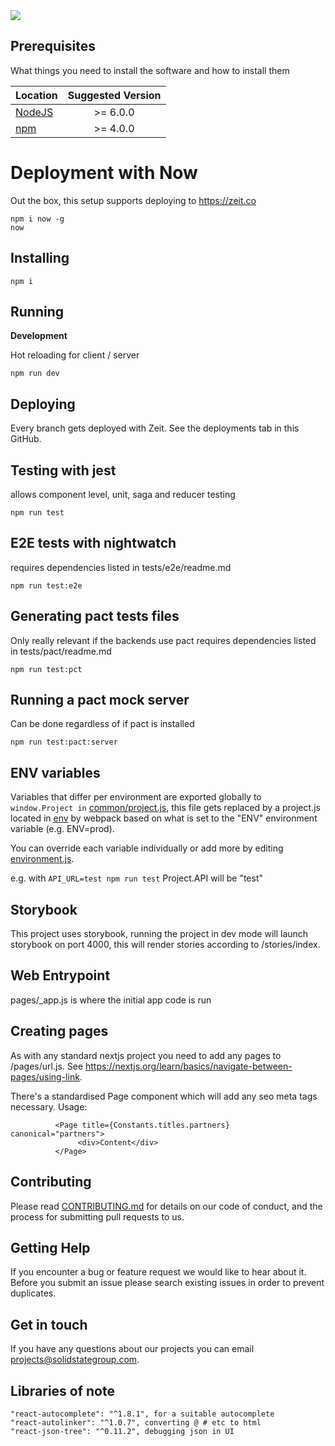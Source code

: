 <img src="http://g.recordit.co/TY8wciTsQH.gif"/>


## Prerequisites

What things you need to install the software and how to install them


| Location                                                     | Suggested Version       |
| -------------                                                |:-------------:|
| <a href="https://nodejs.org/en/">NodeJS</a>                     | >= 6.0.0 |
| <a href="https://nodejs.org/en/">npm</a>                        | >= 4.0.0 |

# Deployment with Now
Out the box, this setup supports deploying to https://zeit.co
```$xslt
npm i now -g
now
```

## Installing
```
npm i
```

## Running
**Development**

Hot reloading for client / server
```
npm run dev
```

## Deploying

Every branch gets deployed with Zeit. See the deployments tab in this GitHub.


## Testing with jest
allows component level, unit, saga and reducer testing
```
npm run test
```

## E2E tests with nightwatch
requires dependencies listed in tests/e2e/readme.md

```
npm run test:e2e
```

## Generating pact tests files
Only really relevant if the backends use pact requires dependencies listed in tests/pact/readme.md

```
npm run test:pct
```

## Running a pact mock server 
Can be done regardless of if pact is installed
```
npm run test:pact:server
```

## ENV variables

Variables that differ per environment are exported globally to ``window.Project in`` [common/project.js](./common/project.js), this file gets replaced by a project.js located in [env](./env) by webpack based on what is set to the "ENV" environment variable (e.g. ENV=prod).
 
You can override each variable individually or add more by editing [environment.js](.env/environment-variables.js). 

e.g. with  ``API_URL=test npm run test`` Project.API will be "test"

## Storybook

This project uses storybook, running the project in dev mode will launch storybook on port 4000, this will render stories according to /stories/index.

## Web Entrypoint

pages/_app.js is where the initial app code is run


## Creating pages

As with any standard nextjs project you need to add any pages to /pages/url.js. See https://nextjs.org/learn/basics/navigate-between-pages/using-link.

There's a standardised Page component which will add any seo meta tags necessary. Usage:

```$xslt
          <Page title={Constants.titles.partners} canonical="partners">
               <div>Content</div>
          </Page>
```


## Contributing

Please read [CONTRIBUTING.md](https://gist.github.com/kyle-ssg/c36a03aebe492e45cbd3eefb21cb0486) for details on our code of conduct, and the process for submitting pull requests to us.

## Getting Help

If you encounter a bug or feature request we would like to hear about it. Before you submit an issue please search existing issues in order to prevent duplicates.

## Get in touch

If you have any questions about our projects you can email <a href="mailto:projects@solidstategroup.com">projects@solidstategroup.com</a>.

## Libraries of note
    "react-autocomplete": "^1.8.1", for a suitable autocomplete
    "react-autolinker": "^1.0.7", converting @ # etc to html
    "react-json-tree": "^0.11.2", debugging json in UI
